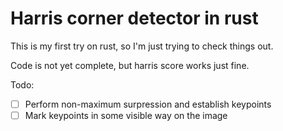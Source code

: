 # Harris corner detector in rust

This is my first try on rust, so I'm just trying to check things out.  

Code is not yet complete, but harris score works just fine.  

Todo:

- [ ] Perform non-maximum surpression and establish keypoints  
- [ ] Mark keypoints in some visible way on the image

